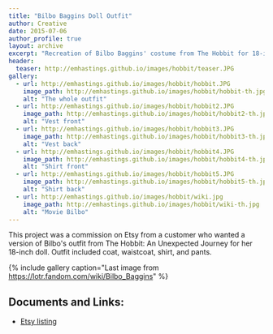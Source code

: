 ```yaml
---
title: "Bilbo Baggins Doll Outfit"
author: Creative
date: 2015-07-06
author_profile: true
layout: archive
excerpt: "Recreation of Bilbo Baggins' costume from The Hobbit for 18-inch doll."
header:
  teaser: http://emhastings.github.io/images/hobbit/teaser.JPG
gallery:
  - url: http://emhastings.github.io/images/hobbit/hobbit.JPG
    image_path: http://emhastings.github.io/images/hobbit/hobbit-th.jpg
    alt: "The whole outfit"  
  - url: http://emhastings.github.io/images/hobbit/hobbit2.JPG
    image_path: http://emhastings.github.io/images/hobbit/hobbit2-th.jpg
    alt: "Vest front"  
  - url: http://emhastings.github.io/images/hobbit/hobbit3.JPG
    image_path: http://emhastings.github.io/images/hobbit/hobbit3-th.jpg
    alt: "Vest back"
  - url: http://emhastings.github.io/images/hobbit/hobbit4.JPG
    image_path: http://emhastings.github.io/images/hobbit/hobbit4-th.jpg
    alt: "Shirt front"
  - url: http://emhastings.github.io/images/hobbit/hobbit5.JPG
    image_path: http://emhastings.github.io/images/hobbit/hobbit5-th.jpg
    alt: "Shirt back"
  - url: http://emhastings.github.io/images/hobbit/wiki.jpg
    image_path: http://emhastings.github.io/images/hobbit/wiki-th.jpg
    alt: "Movie Bilbo"
---
```


This project was a commission on Etsy from a customer who wanted a version of Bilbo's outfit from The Hobbit: An Unexpected Journey for her 18-inch doll.  Outfit included coat, waistcoat, shirt, and pants.

{% include gallery caption="Last image from https://lotr.fandom.com/wiki/Bilbo_Baggins" %}

## Documents and Links:
* [Etsy listing](https://www.etsy.com/listing/239471291/reserved-for-omgitssarah-bilbo-outfit?show_sold_out_detail=1)


